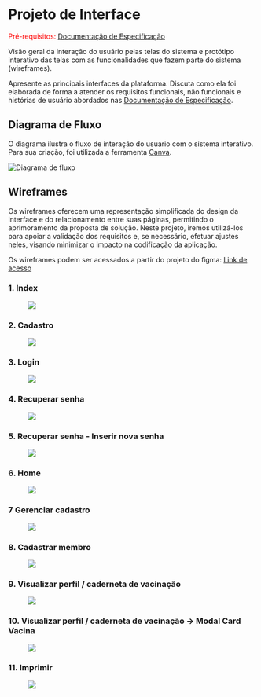
# Projeto de Interface

<span style="color:red">Pré-requisitos: <a href="2-Especificação do Projeto.md"> Documentação de Especificação</a></span>

Visão geral da interação do usuário pelas telas do sistema e protótipo interativo das telas com as funcionalidades que fazem parte do sistema (wireframes).

 Apresente as principais interfaces da plataforma. Discuta como ela foi elaborada de forma a atender os requisitos funcionais, não funcionais e histórias de usuário abordados nas <a href="2-Especificação do Projeto.md"> Documentação de Especificação</a>.

## Diagrama de Fluxo

O diagrama ilustra o fluxo de interação do usuário com o sistema interativo. Para sua criação, foi utilizada a ferramenta [Canva](https://www.canva.com/). 

![Diagrama de fluxo](https://github.com/user-attachments/assets/12357c12-0fd0-4704-93b7-969d6fbf2622)

## Wireframes

Os wireframes oferecem uma representação simplificada do design da interface e do relacionamento entre suas páginas, permitindo o aprimoramento da proposta de solução. Neste projeto, iremos utilizá-los para apoiar a validação dos requisitos e, se necessário, efetuar ajustes neles, visando minimizar o impacto na codificação da aplicação.

Os wireframes podem ser acessados a partir do projeto do figma: [Link de acesso](https://www.figma.com/design/84aAhC1Nlt1wAR1uK46fce/Imuniti?m=auto&t=F0m3qbomc9C6hoJb-1)

### 1. Index
<figure> 
  <img src="/docs/img/Wireframe_Index.png">
</figure>

### 2. Cadastro
<figure> 
  <img src="/docs/img/Wireframe_Cadastro.png">
</figure>

### 3. Login
<figure> 
  <img src="/docs/img/Wireframe_Login.png">
</figure>

### 4. Recuperar senha
<figure> 
  <img src="/docs/img/Wireframe_Recuperar_Senha.png">
</figure>

### 5. Recuperar senha - Inserir nova senha
<figure> 
  <img src="/docs/img/Wireframe_Recuperar_Senha_Nova_Senha.png">
</figure>

### 6. Home
<figure> 
  <img src="/docs/img/Wireframe_Home.png">
</figure>

### 7 Gerenciar cadastro
<figure> 
  <img src="/docs/img/Wireframe_Gerenciar_Cadastro.png">
</figure>

### 8. Cadastrar membro
<figure> 
  <img src="/docs/img/Wireframe_Cadastro_Membro.png">
</figure>

### 9. Visualizar perfil / caderneta de vacinação
<figure> 
  <img src="/docs/img/Wireframe_Perfil.png">
</figure>

### 10. Visualizar perfil / caderneta de vacinação -> Modal Card Vacina
<figure> 
  <img src="/docs/img/Wireframe_Perfil_Modal_Card_Vacina.png">
</figure>

### 11. Imprimir
<figure> 
  <img src="/docs/img/Wireframe_Imprimir.png">
</figure>
